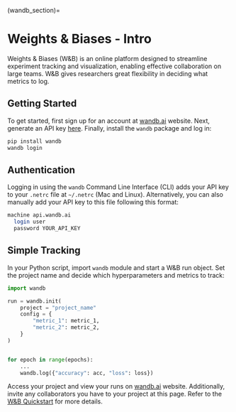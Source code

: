 (wandb_section)=
# Weights & Biases - Intro

Weights & Biases (W&B) is an online platform designed to streamline experiment tracking and visualization, enabling effective collaboration on large teams. W&B gives researchers great flexibility in deciding what metrics to log.

## Getting Started
To get started, first sign up for an account at [wandb.ai](https://wandb.ai/site/) website. Next, generate an API key [here](https://wandb.ai/authorize). Finally, install the `wandb` package and log in:

```bash
pip install wandb
wandb login
```

## Authentication
Logging in using the `wandb` Command Line Interface (CLI) adds your API key to your `.netrc` file at `~/.netrc` (Mac and Linux). Alternatively, you can also manually add your API key to this file following this format:

```bash
machine api.wandb.ai
  login user
  password YOUR_API_KEY
```

## Simple Tracking
In your Python script, import `wandb` module and start a W&B run object. Set the project name and decide which hyperparameters and metrics to track:

```python
import wandb

run = wandb.init(
    project = "project_name"
    config = {
        "metric_1": metric_1,
        "metric_2": metric_2,
    }
)


for epoch in range(epochs):
    ...
    wandb.log({"accuracy": acc, "loss": loss})
```

Access your project and view your runs on [wandb.ai](https://wandb.ai/home) website. Additionally, invite any collaborators you have to your project at this page. Refer to the [W&B Quickstart](https://docs.wandb.ai/quickstart/) for more details.
